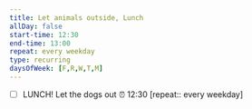 ```yaml
---
title: Let animals outside, Lunch
allDay: false
start-time: 12:30
end-time: 13:00
repeat: every weekday
type: recurring
daysOfWeek: [F,R,W,T,M]
---
```


- [ ] LUNCH! Let the dogs out  ⏰  12:30 [repeat:: every weekday]

